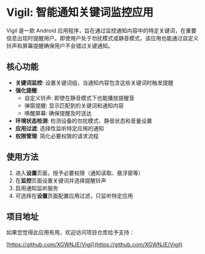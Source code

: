 # Vigil: 智能通知关键词监控应用

Vigil 是一款 Android 应用程序，旨在通过监控通知内容中的特定关键词，在重要信息出现时提醒用户。即使用户处于勿扰模式或静音模式，该应用也能通过自定义铃声和屏幕提醒确保用户不会错过关键通知。

## 核心功能

* **关键词监控**: 设置关键词组，当通知内容包含这些关键词时触发提醒
* **强化提醒**: 
  * 自定义铃声: 即使在静音模式下也能播放提醒音
  * 弹窗提醒: 显示匹配到的关键词和通知内容
  * 唤醒屏幕: 确保提醒及时送达
* **环境状态检测**: 检测设备的勿扰模式、静音状态和音量设置
* **应用过滤**: 选择性监听特定应用的通知
* **权限管理**: 简化必要权限的请求流程

## 使用方法

1. 进入**设置**页面，授予必要权限（通知读取、悬浮窗等）
2. 在**监控**页面设置关键词并选择提醒铃声
3. 启用通知监听服务
4. 可选择在**设置**页面配置应用过滤，只监听特定应用

## 项目地址

如果您觉得此应用有用，欢迎访问项目仓库给予支持：

[https://github.com/XGWNJE/Vigil](https://github.com/XGWNJE/Vigil)
